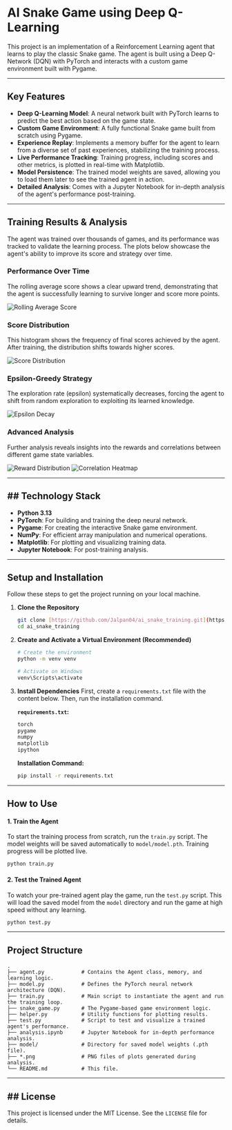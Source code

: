 
# AI Snake Game using Deep Q-Learning

This project is an implementation of a Reinforcement Learning agent that learns to play the classic Snake game. The agent is built using a Deep Q-Network (DQN) with PyTorch and interacts with a custom game environment built with Pygame.



***

##  Key Features
-   **Deep Q-Learning Model**: A neural network built with PyTorch learns to predict the best action based on the game state.
-   **Custom Game Environment**: A fully functional Snake game built from scratch using Pygame.
-   **Experience Replay**: Implements a memory buffer for the agent to learn from a diverse set of past experiences, stabilizing the training process.
-   **Live Performance Tracking**: Training progress, including scores and other metrics, is plotted in real-time with Matplotlib.
-   **Model Persistence**: The trained model weights are saved, allowing you to load them later to see the trained agent in action.
-   **Detailed Analysis**: Comes with a Jupyter Notebook for in-depth analysis of the agent's performance post-training.

***

##  Training Results & Analysis

The agent was trained over thousands of games, and its performance was tracked to validate the learning process. The plots below showcase the agent's ability to improve its score and strategy over time.

### **Performance Over Time**
The rolling average score shows a clear upward trend, demonstrating that the agent is successfully learning to survive longer and score more points.

![Rolling Average Score](rolling_average_score.png)

### **Score Distribution**
This histogram shows the frequency of final scores achieved by the agent. After training, the distribution shifts towards higher scores.

![Score Distribution](score_distribution.png)

### **Epsilon-Greedy Strategy**
The exploration rate (epsilon) systematically decreases, forcing the agent to shift from random exploration to exploiting its learned knowledge.

![Epsilon Decay](epsilon_decay.png)

### **Advanced Analysis**
Further analysis reveals insights into the rewards and correlations between different game state variables.

![Reward Distribution](reward_distribution.png)
![Correlation Heatmap](correlation_heatmap.png)

***

## ## Technology Stack
-   **Python 3.13**
-   **PyTorch**: For building and training the deep neural network.
-   **Pygame**: For creating the interactive Snake game environment.
-   **NumPy**: For efficient array manipulation and numerical operations.
-   **Matplotlib**: For plotting and visualizing training data.
-   **Jupyter Notebook**: For post-training analysis.

***

##  Setup and Installation

Follow these steps to get the project running on your local machine.

1.  **Clone the Repository**
    ```bash
    git clone [https://github.com/Jalpan04/ai_snake_training.git](https://github.com/Jalpan04/ai_snake_training.git)
    cd ai_snake_training
    ```

2.  **Create and Activate a Virtual Environment (Recommended)**
    ```bash
    # Create the environment
    python -m venv venv

    # Activate on Windows
    venv\Scripts\activate
    ```

3.  **Install Dependencies**
    First, create a `requirements.txt` file with the content below. Then, run the installation command.

    **`requirements.txt`:**
    ```txt
    torch
    pygame
    numpy
    matplotlib
    ipython
    ```

    **Installation Command:**
    ```bash
    pip install -r requirements.txt
    ```

***

##  How to Use

#### **1. Train the Agent**
To start the training process from scratch, run the `train.py` script. The model weights will be saved automatically to `model/model.pth`. Training progress will be plotted live.
```bash
python train.py
````

#### **2. Test the Trained Agent**

To watch your pre-trained agent play the game, run the `test.py` script. This will load the saved model from the `model` directory and run the game at high speed without any learning.

```bash
python test.py
```

-----

##  Project Structure

```
.
├── agent.py            # Contains the Agent class, memory, and learning logic.
├── model.py            # Defines the PyTorch neural network architecture (DQN).
├── train.py            # Main script to instantiate the agent and run the training loop.
├── snake_game.py       # The Pygame-based game environment logic.
├── helper.py           # Utility functions for plotting results.
├── test.py             # Script to test and visualize a trained agent's performance.
├── analysis.ipynb      # Jupyter Notebook for in-depth performance analysis.
├── model/              # Directory for saved model weights (.pth file).
├── *.png               # PNG files of plots generated during analysis.
└── README.md           # This file.
```

-----

## \#\# License

This project is licensed under the MIT License. See the `LICENSE` file for details.

